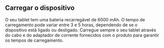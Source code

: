 ## Carregar o dispositivo

O seu tablet tem uma bateria recarregável de 6000 mAh. O tempo de carregamento pode variar entre 3 e 5 horas, dependendo de se o dispositivo está ligado ou desligado. Carregue sempre o seu tablet através do cabo e do adaptador de corrente fornecidos com o produto para garantir os tempos de carregamento.



